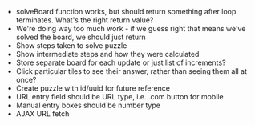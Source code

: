 * solveBoard function works, but should return something after loop terminates.  What's the right return value?
* We're doing way too much work - if we guess right that means we've solved the board, we should just return
* Show steps taken to solve puzzle
* Show intermediate steps and how they were calculated
* Store separate board for each update or just list of increments?
* Click particular tiles to see their answer, rather than seeing them all at once?
* Create puzzle with id/uuid for future reference
* URL entry field should be URL type, i.e. .com button for mobile
* Manual entry boxes should be number type
* AJAX URL fetch
